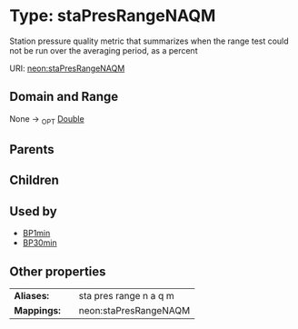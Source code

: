 
# Type: staPresRangeNAQM


Station pressure quality metric that summarizes when the range test could not be run over the averaging period, as a percent

URI: [neon:staPresRangeNAQM](https://data.neonscience.org/staPresRangeNAQM)


## Domain and Range

None ->  <sub>OPT</sub> [Double](types/Double.md)

## Parents


## Children


## Used by

 * [BP1min](BP1min.md)
 * [BP30min](BP30min.md)

## Other properties

|  |  |  |
| --- | --- | --- |
| **Aliases:** | | sta pres range n a q m |
| **Mappings:** | | neon:staPresRangeNAQM |

